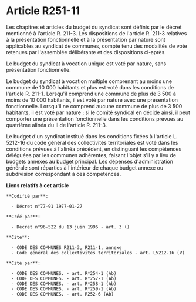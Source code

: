 # Article R251-11

Les chapitres et articles du budget du syndicat sont définis par le décret mentionné à l'article R. 211-3. Les dispositions
de l'article R. 211-3 relatives à la présentation fonctionnelle et à la présentation par nature sont applicables au syndicat
de communes, compte tenu des modalités de vote retenues par l'assemblée délibérante et des dispositions ci-après.

Le budget du syndicat à vocation unique est voté par nature, sans présentation fonctionnelle.

Le budget du syndicat à vocation multiple comprenant au moins une commune de 10 000 habitants et plus est voté dans les
conditions de l'article R. 211-1. Lorsqu'il comprend une commune de plus de 3 500 à moins de 10 000 habitants, il est voté
par nature avec une présentation fonctionnelle. Lorsqu'il ne comprend aucune commune de plus de 3 500 habitants, il est voté
par nature ; si le comité syndical en décide ainsi, il peut comporter une présentation fonctionnelle dans les conditions
prévues au quatrième alinéa du II de l'article R. 211-3.

Le budget d'un syndicat institué dans les conditions fixées à l'article L. 5212-16 du code général des collectivités
territoriales est voté dans les conditions prévues à l'alinéa précédent, en distinguant les compétences déléguées par les
communes adhérentes, faisant l'objet s'il y a lieu de budgets annexes au budget principal. Les dépenses d'administration
générale sont réparties à l'intérieur de chaque budget annexe ou subdivision correspondant à ces compétences.

**Liens relatifs à cet article**

	**Codifié par**:

	  - Décret n°77-91 1977-01-27

	**Créé par**:

	  - Décret n°96-522 du 13 juin 1996 - art. 3 ()

	**Cite**:

	  - CODE DES COMMUNES R211-3, R211-1, annexe
	  - Code général des collectivités territoriales - art. L5212-16 (V)

	**Cité par**:

	  - CODE DES COMMUNES. - art. R*254-1 (Ab)
	  - CODE DES COMMUNES. - art. R*257-1 (Ab)
	  - CODE DES COMMUNES. - art. R*258-1 (Ab)
	  - CODE DES COMMUNES. - art. R*259-1 (Ab)
	  - CODE DES COMMUNES. - art. R252-6 (Ab)
